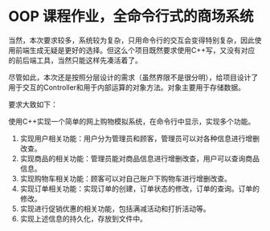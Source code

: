 # OOP 课程作业，全命令行式的商场系统

当然，本次要求较多，系统较为复杂，只用命令行的交互会变得特别复杂，因此使用前端生成无疑是更好的选择。但这么个项目既然要求使用C++写，又没有对应的前后端工具，当然只能这样先凑活着了。

尽管如此，本次还是按照分层设计的需求（虽然界限不是很分明），给项目设计了用于交互的Controller和用于内部运算的对象方法。对象主要用于存储数据。

要求大致如下：

使用C++实现一个简单的网上购物模拟系统，在命令行中显示，实现多个功能。

1. 实现用户相关功能：用户分为管理员和顾客，管理员可以对各种信息进行增删改查。
2. 实现商品的相关功能：管理员能对商品信息进行增删改查，用户可以查询商品信息。
3. 实现购物车相关功能：顾客可以对自己账户下购物车进行增删改查。
4. 实现订单相关功能：实现订单的创建，订单状态的修改，订单的查询。订单的修改。
5. 实现进行促销优惠的相关功能，包括满减活动和打折活动等。
6. 实现上述信息的持久化，存放到文件中。
